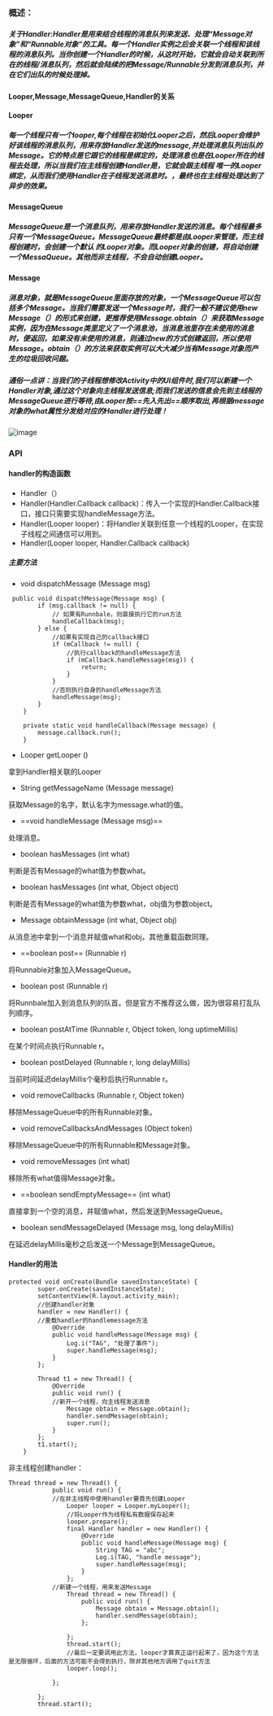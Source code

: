 ### 概述：
##### 关于Handler:Handler是用来结合线程的消息队列来发送、处理“Message对象”和“Runnable对象”的工具。每一个Handler实例之后会关联一个线程和该线程的消息队列。当你创建一个Handler的时候，从这时开始，它就会自动关联到所在的线程/消息队列，然后就会陆续的把Message/Runnable分发到消息队列，并在它们出队的时候处理掉。
#### Looper,Message,MessageQueue,Handler的关系
#### Looper
##### 每一个线程只有一个looper,每个线程在初始化Looper之后，然后Looper会维护好该线程的消息队列，用来存放Handler发送的message,并处理消息队列出队的Message。它的特点是它跟它的线程是绑定的，处理消息也是在Looper所在的线程去处理，所以当我们在主线程创建Handler是，它就会跟主线程 唯一的Looper绑定，从而我们使用Handler在子线程发送消息时。，最终也在主线程处理达到了异步的效果。
#### MessageQueue
##### MessageQueue是一个消息队列，用来存放Handler发送的消息。每个线程最多只有一个MessageQueue。MessageQueue最终都是由Looper来管理，而主线程创建时，会创建一个默认 的Looper对象。而Looper对象的创建，将自动创建一个MessaQueue。其他而非主线程，不会自动创建Looper。
#### Message
##### 消息对象，就是MessageQueue里面存放的对象，一个MessageQueue可以包括多个Message。当我们需要发送一个Message时，我们一般不建议使用new Message（）的形式来创建，更推荐使用Message.obtain（）来获取Message实例，因为在Message类里定义了一个消息池，当消息池里存在未使用的消息时，便返回，如果没有未使用的消息，则通过new的方式创建返回，所以使用Message。obtain（）的方法来获取实例可以大大减少当有Message对象而产生的垃圾回收问题。
##### 通俗一点讲：当我们的子线程想修改Activity中的UI组件时,我们可以新建一个Handler对象,通过这个对象向主线程发送信息;而我们发送的信息会先到主线程的MessageQueue进行等待,由Looper按==先入先出==顺序取出,再根据message对象的what属性分发给对应的Handler进行处理！
![image](http://i.caigoubao.cc/625949/917743-20160520195457373-1290367512-jpg.png)
### API
#### handler的构造函数
- Handler（）
- Handler(Handler.Callback callback)：传入一个实现的Handler.Callback接口，接口只需要实现handleMessage方法。
- Handler(Looper looper)：将Handler关联到任意一个线程的Looper，在实现子线程之间通信可以用到。
- Handler(Looper looper, Handler.Callback callback)
##### 主要方法
- void dispatchMessage (Message msg)

```
 public void dispatchMessage(Message msg) {
        if (msg.callback != null) {
            // 如果有Runnbale，则直接执行它的run方法
            handleCallback(msg);
        } else {
            //如果有实现自己的callback接口
            if (mCallback != null) {
                //执行callback的handleMessage方法
                if (mCallback.handleMessage(msg)) {
                    return;
                }
            }
            //否则执行自身的handleMessage方法
            handleMessage(msg);
        }
    }
    
    private static void handleCallback(Message message) {
        message.callback.run();
    }
```
- Looper getLooper ()
  
拿到Handler相关联的Looper
- String getMessageName (Message message)

获取Message的名字，默认名字为message.what的值。
- ==void handleMessage (Message msg)==

处理消息。
- boolean hasMessages (int what)

判断是否有Message的what值为参数what。
- boolean hasMessages (int what, Object object)

判断是否有Message的what值为参数what，obj值为参数object。
- Message obtainMessage (int what, Object obj)

从消息池中拿到一个消息并赋值what和obj，其他重载函数同理。
- ==boolean post== (Runnable r)

将Runnable对象加入MessageQueue。
- boolean post (Runnable r)

将Runnbale加入到消息队列的队首。但是官方不推荐这么做，因为很容易打乱队列顺序。
- boolean postAtTime (Runnable r, Object token, long uptimeMillis)

在某个时间点执行Runnable r。
- boolean postDelayed (Runnable r, long delayMillis)

当前时间延迟delayMillis个毫秒后执行Runnable r。
- void removeCallbacks (Runnable r, Object token)

移除MessageQueue中的所有Runnable对象。
- void removeCallbacksAndMessages (Object token)

移除MessageQueue中的所有Runnable和Message对象。
- void removeMessages (int what)

移除所有what值得Message对象。
- ==boolean sendEmptyMessage== (int what)

直接拿到一个空的消息，并赋值what，然后发送到MessageQueue。
- boolean sendMessageDelayed (Message msg, long delayMillis)

在延迟delayMillis毫秒之后发送一个Message到MessageQueue。
#### Handler的用法

```
protected void onCreate(Bundle savedInstanceState) {
		super.onCreate(savedInstanceState);
		setContentView(R.layout.activity_main);
		//创建handler对象
		handler = new Handler() {
		//重载handler的handlemessage方法
			@Override
			public void handleMessage(Message msg) {
				Log.i("TAG", "处理了事件");
				super.handleMessage(msg);
			}
		};

		Thread t1 = new Thread() {
			@Override
			public void run() {
			//新开一个线程，向主线程发送消息
				Message obtain = Message.obtain();
				handler.sendMessage(obtain);
				super.run();
			}
		};
		t1.start();
	}

```
非主线程创建handler：

```
Thread thread = new Thread() {
			public void run() {
			//在非主线程中使用handler要首先创建Looper
				Looper looper = Looper.myLooper();
				//将Looper作为线程私有数据保存起来
				looper.prepare();
				final Handler handler = new Handler() {
					@Override
					public void handleMessage(Message msg) {
						String TAG = "abc";
						Log.i(TAG, "handle message");
						super.handleMessage(msg);
					}
				};
			//新建一个线程，用来发送Message
				Thread thread = new Thread() {
					public void run() {
						Message obtain = Message.obtain();
						handler.sendMessage(obtain);
					};

				};
				thread.start();
				//最后一定要调用此方法，looper才算真正运行起来了，因为这个方法是无限循环，后面的方法可能不会得到执行，除非其他地方调用了quit方法
				looper.loop();

			};

		};
		thread.start();

```
